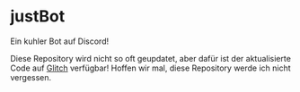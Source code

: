 # justBot
Ein kuhler Bot auf Discord!

Diese Repository wird nicht so oft geupdatet, aber dafür ist der aktualisierte Code auf [Glitch](https://glitch.com/edit/#!/justbot) verfügbar!
Hoffen wir mal, diese Repository werde ich nicht vergessen.

